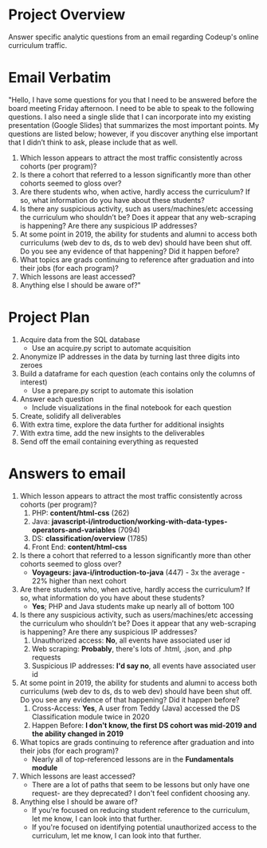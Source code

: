 # Project Overview
Answer specific analytic questions from an email regarding Codeup's online curriculum traffic.

# Email Verbatim
"Hello, I have some questions for you that I need to be answered before the board meeting Friday afternoon. I need to be able to speak to the following questions. I also need a single slide that I can incorporate into my existing presentation (Google Slides) that summarizes the most important points. My questions are listed below; however, if you discover anything else important that I didn’t think to ask, please include that as well.

1. Which lesson appears to attract the most traffic consistently across cohorts (per program)?
2. Is there a cohort that referred to a lesson significantly more than other cohorts seemed to gloss over?
3. Are there students who, when active, hardly access the curriculum? If so, what information do you have about these students?
4. Is there any suspicious activity, such as users/machines/etc accessing the curriculum who shouldn’t be? Does it appear that any web-scraping is happening? Are there any suspicious IP addresses?
5. At some point in 2019, the ability for students and alumni to access both curriculums (web dev to ds, ds to web dev) should have been shut off. Do you see any evidence of that happening? Did it happen before?
6. What topics are grads continuing to reference after graduation and into their jobs (for each program)?
7. Which lessons are least accessed?
8. Anything else I should be aware of?"

# Project Plan
1. Acquire data from the SQL database
    * Use an acquire.py script to automate acquisition
2. Anonymize IP addresses in the data by turning last three digits into zeroes
3. Build a dataframe for each question (each contains only the columns of interest)
    * Use a prepare.py script to automate this isolation
4. Answer each question
    * Include visualizations in the final notebook for each question
5. Create, solidify all deliverables
6. With extra time, explore the data further for additional insights
7. With extra time, add the new insights to the deliverables
8. Send off the email containing everything as requested

# Answers to email
1. Which lesson appears to attract the most traffic consistently across cohorts (per program)?
    1. PHP: **content/html-css** (262)
    2. Java: **javascript-i/introduction/working-with-data-types-operators-and-variables** (7094)
    3. DS: **classification/overview** (1785)
    4. Front End: **content/html-css**
2. Is there a cohort that referred to a lesson significantly more than other cohorts seemed to gloss over?
    - **Voyageurs: java-i/introduction-to-java** (447) - 3x the average - 22% higher than next cohort
3. Are there students who, when active, hardly access the curriculum? If so, what information do you have about these students?
    - **Yes**; PHP and Java students make up nearly all of bottom 100
4. Is there any suspicious activity, such as users/machines/etc accessing the curriculum who shouldn’t be? Does it appear that any web-scraping is happening? Are there any suspicious IP addresses?
    1. Unauthorized access: **No**, all events have associated user id
    2. Web scraping: **Probably**, there's lots of .html, .json, and .php requests
    3. Suspicious IP addresses: **I'd say no**, all events have associated user id
5. At some point in 2019, the ability for students and alumni to access both curriculums (web dev to ds, ds to web dev) should have been shut off. Do you see any evidence of that happening? Did it happen before?
    1. Cross-Access: **Yes**, A user from Teddy (Java) accessed the DS Classification module twice in 2020
    2. Happen Before: **I don't know, the first DS cohort was mid-2019 and the ability changed in 2019**
6. What topics are grads continuing to reference after graduation and into their jobs (for each program)?
    - Nearly all of top-referenced lessons are in the **Fundamentals module**
7. Which lessons are least accessed?
    - There are a lot of paths that seem to be lessons but only have one request- are they deprecated? I don't feel confident choosing any.
8. Anything else I should be aware of?
    - If you're focused on reducing student reference to the curriculum, let me know, I can look into that further.
    - If you're focused on identifying potential unauthorized access to the curriculum, let me know, I can look into that further.